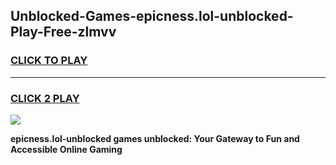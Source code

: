 
## Unblocked-Games-epicness.lol-unblocked-Play-Free-zlmvv
<h3>
<a href="https://premium76.site?title=epicness.lol-unblocked&ref=23A">CLICK TO PLAY</a></h3>
<hr>

<h3>
<a href="https://premium76.site?title=epicness.lol-unblocked&ref=23A">CLICK 2 PLAY</a>
  
</h3>

<a href="https://premium76.site?title=epicness.lol-unblocked&ref=23A"><img src="https://clearcache.store/games.png"></a>


**epicness.lol-unblocked games unblocked: Your Gateway to Fun and Accessible Online Gaming**
